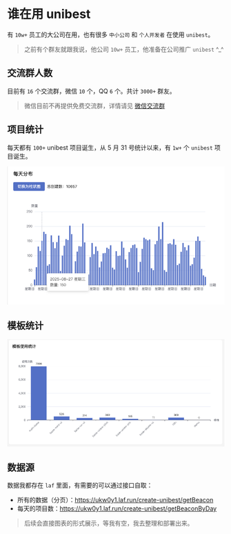 # 谁在用 unibest

有 `10w+` 员工的大公司在用，也有很多 `中小公司` 和 `个人开发者` 在使用 `unibest`。

> 之前有个群友就跟我说，他公司 `10w+` 员工，他准备在公司推广 `unibest` ^\_^

## 交流群人数

目前有 `16` 个交流群，微信 `10` 个，QQ `6` 个。共计 `3000+` 群友。

> 微信目前不再提供免费交流群，详情请见 [微信交流群](../reference/contact)

## 项目统计

每天都有 `100+` unibest 项目诞生，从 5 月 31 号统计以来，有 `1w+` 个 `unibest` 项目诞生。

![项目统计](../assets/who-are-use/project.png)

## 模板统计

![项目统计](../assets/who-are-use/template.png)

## 数据源

数据我都存在 `laf` 里面，有需要的可以通过接口自取：

- 所有的数据（分页）：https://ukw0y1.laf.run/create-unibest/getBeacon
- 每天的项目数：https://ukw0y1.laf.run/create-unibest/getBeaconByDay

> 后续会直接图表的形式展示，等我有空，我去整理和部署出来。
